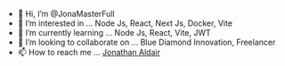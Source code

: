 - 👋 Hi, I’m @JonaMasterFull
- 👀 I’m interested in ... Node Js, React, Next Js, Docker, Vite
- 🌱 I’m currently learning ... Node Js, React, Vite, JWT
- 💞️ I’m looking to collaborate on ... Blue Diamond Innovation, Freelancer
- 📫 How to reach me ... [ Jonathan Aldair ](https://www.linkedin.com/in/jonathan-aldair-perez-aguirre-b296131ba/)

<!---
JonaMasterFull/JonaMasterFull is a ✨ special ✨ repository because its `README.md` (this file) appears on your GitHub profile.
You can click the Preview link to take a look at your changes.
--->
